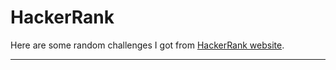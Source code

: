 # HackerRank

Here are some random challenges I got from [HackerRank website](https://www.hackerrank.com).

<hr>